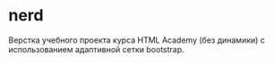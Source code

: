 # nerd

Верстка учебного проекта курса HTML Academy (без динамики) с использованием адаптивной сетки bootstrap.
